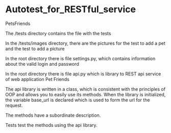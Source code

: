 # Autotest_for_RESTful_service
PetsFriends

The /tests directory contains the file with the tests

In the /tests/images directory, there are the pictures for the test to add a pet and the test to add a picture

In the root directory there is file settings.py, which contains information about the valid login and password

In the root directory there is file api.py which is library to REST api service of web application Pet Friends

The api library is written in a class, which is consistent with the principles of OOP and allows you to easily use its methods. When the library is initialized, the variable base_url is declared which is used to form the url for the request.

The methods have a subordinate description.

Tests test the methods using the api library.
